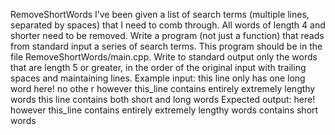 RemoveShortWords
I’ve been given a list of search terms (multiple lines, separated by spaces) that I need to comb through. All words of length 4 and shorter need to be removed.
Write a program (not just a function) that reads from standard input a series of search terms. This program should be in the file RemoveShortWords/main.cpp. Write to standard output only the words that are length 5 or greater, in the order of the original input with trailing spaces and maintaining lines.
Example input:
this line only has one long word here! no othe r 
however this_line contains entirely extremely lengthy words
this line contains both short and long words
Expected output:
here! 
however this_line contains entirely extremely lengthy words 
contains short words 